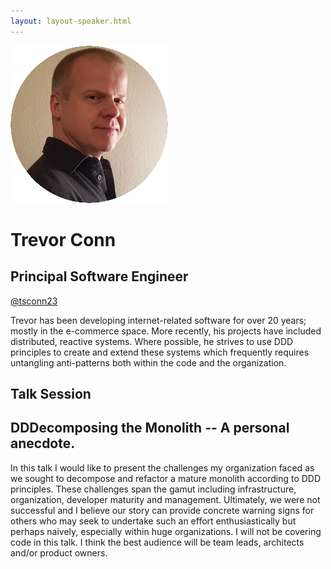 ```yaml
---
layout: layout-speaker.html
---
```


<div class="container section featured-speaker">
  <div class="row">
    <div class="col-xs-12 col-sm-2 img-container">
      <img class="speaker-page-img" src="../img/speakers/Trevor-Conn-ON.png">
    </div>
    <div class="col-xs-12 col-sm-10 copy-container">
      <h1 class="speaker-header">Trevor Conn</h1>
      <h2 class="speaker-subtitle">Principal Software Engineer</h2>
      <p class="copy"><a class="speaker-handle" href="https://twitter.com/tsconn23" target="_blank">@tsconn23</a></p>
      <p class="copy">Trevor has been developing internet-related software for over 20 years; mostly in the e-commerce space. More recently, his projects have included distributed, reactive systems. Where possible, he strives to use DDD principles to create and extend these systems which frequently requires untangling anti-patterns both within the code and the organization.</p>
      <h2 class="speaker-subheader">Talk Session</h2>
      <h2 class="speaker-subheader gold">DDDecomposing the Monolith -- A personal anecdote.</h2>
      <p class="copy">In this talk I would like to present the challenges my organization faced as we sought to decompose and refactor a mature monolith according to DDD principles. These challenges span the gamut including infrastructure, organization, developer maturity and management. Ultimately, we were not successful and I believe our story can provide concrete warning signs for others who may seek to undertake such an effort enthusiastically but perhaps naively, especially within huge organizations. I will not be covering code in this talk. I think the best audience will be team leads, architects and/or product owners.</p>
      <!--<a class="btn" href="https://ti.to/explore-ddd-conference/2017">Buy Tickets</a>-->
    </div>
  </div>
</div>